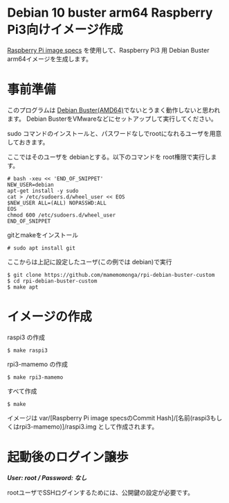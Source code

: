 # Debian 10 buster arm64 Raspberry Pi3向けイメージ作成

[Raspberry Pi image specs](https://salsa.debian.org/raspi-team/image-specs) を使用して、Raspberry Pi3 用 Debian Buster arm64イメージを生成します。

# 事前準備

このプログラムは [Debian Buster(AMD64)](https://wiki.debian.org/DebianBuster)でないとうまく動作しないと思われます。
Debian BusterをVMwareなどにセットアップして実行してください。

sudo コマンドのインストールと、パスワードなしでrootになれるユーザを用意しておきます。

ここではそのユーザを debianとする。以下のコマンドを root権限で実行します。

	# bash -xeu << 'END_OF_SNIPPET'
	NEW_USER=debian
	apt-get install -y sudo
	cat > /etc/sudoers.d/wheel_user << EOS
	$NEW_USER ALL=(ALL) NOPASSWD:ALL
	EOS
	chmod 600 /etc/sudoers.d/wheel_user
	END_OF_SNIPPET

gitとmakeをインストール

	# sudo apt install git

ここからは上記に設定したユーザ(この例では debian)で実行

	$ git clone https://github.com/mamemomonga/rpi-debian-buster-custom
	$ cd rpi-debian-buster-custom
	$ make apt

# イメージの作成

raspi3 の作成

	$ make raspi3

rpi3-mamemo の作成

	$ make rpi3-mamemo

すべて作成

	$ make

イメージは var/[Raspberry Pi image specsのCommit Hash]/[名前(raspi3もしくはrpi3-mamemo)]/raspi3.img として作成されます。

# 起動後のログイン譲歩

***User: root / Password: なし***

rootユーザでSSHログインするためには、公開鍵の設定が必要です。
